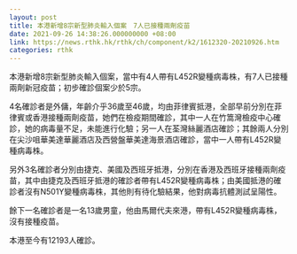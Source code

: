 ```yaml
---
layout: post
title: 本港新增8宗新型肺炎輸入個案　7人已接種兩劑疫苗
date: 2021-09-26 14:38:26.000000000 +08:00
link: https://news.rthk.hk/rthk/ch/component/k2/1612320-20210926.htm
categories: rthk
---
```


本港新增8宗新型肺炎輸入個案，當中有4人帶有L452R變種病毒株，有7人已接種兩劑新冠疫苗；初步確診個案少於5宗。

4名確診者是外傭，年齡介乎36歲至46歲，均由菲律賓抵港，全部早前分別在菲律賓或香港接種兩劑疫苗，她們在檢疫期間確診，其中一人在竹篙灣檢疫中心確診，她的病毒量不足，未能進行化驗；另一人在荃灣絲麗酒店確診；其餘兩人分別在尖沙咀華美達華麗酒店及西營盤華美達海景酒店確診，當中一人帶有L452R變種病毒株。

另外3名確診者分別由捷克、美國及西班牙抵港，分別在香港及西班牙接種兩劑疫苗，其中由捷克及西班牙抵港的確診者帶有L452R變種病毒株；由美國抵港的確診者沒有N501Y變種病毒株，其他則有待化驗結果，他對病毒抗體測試呈陽性。

餘下一名確診者是一名13歲男童，他由馬爾代夫來港，帶有L452R變種病毒株，沒有接種疫苗。

本港至今有12193人確診。
